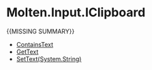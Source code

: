 ﻿  
# Molten.Input.IClipboard
{{MISSING SUMMARY}}
  
*  [ContainsText](docs/Molten.Input/Molten/Input/IClipboard/ContainsText.md)  
*  [GetText](docs/Molten.Input/Molten/Input/IClipboard/GetText.md)  
*  [SetText(System.String)](docs/Molten.Input/Molten/Input/IClipboard/SetText.md)